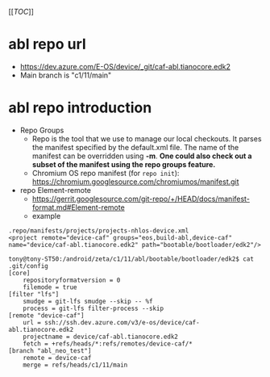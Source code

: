 [[_TOC_]]


# abl repo url
 - https://dev.azure.com/E-OS/device/_git/caf-abl.tianocore.edk2
 - Main branch is "c1/11/main"

# abl repo introduction
- Repo Groups
  - Repo is the tool that we use to manage our local checkouts. It parses the manifest specified by the default.xml file. The name of the manifest can be overridden using **-m**. **One could also check out a subset of the manifest using the repo groups feature.** 
  - Chromium OS repo manifest (for `repo init`): https://chromium.googlesource.com/chromiumos/manifest.git
- repo Element-remote
  - https://gerrit.googlesource.com/git-repo/+/HEAD/docs/manifest-format.md#Element-remote
  - example
```
.repo/manifests/projects/projects-nhlos-device.xml
<project remote="device-caf" groups="eos,build-abl,device-caf" name="device/caf-abl.tianocore.edk2" path="bootable/bootloader/edk2"/>
  ```
```
tony@tony-ST50:/android/zeta/c1/11/abl/bootable/bootloader/edk2$ cat .git/config 
[core]
	repositoryformatversion = 0
	filemode = true
[filter "lfs"]
	smudge = git-lfs smudge --skip -- %f
	process = git-lfs filter-process --skip
[remote "device-caf"]
	url = ssh://ssh.dev.azure.com/v3/e-os/device/caf-abl.tianocore.edk2
	projectname = device/caf-abl.tianocore.edk2
	fetch = +refs/heads/*:refs/remotes/device-caf/*
[branch "abl_neo_test"]
	remote = device-caf
	merge = refs/heads/c1/11/main
```
